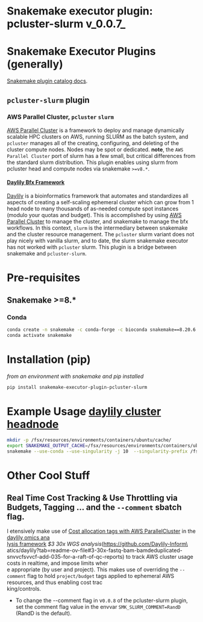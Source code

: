# Snakemake executor plugin: pcluster-slurm v_0.0.7_

# Snakemake Executor Plugins (generally)
[Snakemake plugin catalog docs](https://snakemake.github.io/snakemake-plugin-catalog/plugins/executor).

## `pcluster-slurm` plugin
### AWS Parallel Cluster, `pcluster` `slurm`
[AWS Parallel Cluster](https://aws.amazon.com/hpc/parallelcluster/) is a framework to deploy and manage dynamically scalable HPC clusters on AWS, running SLURM as the batch system, and `pcluster` manages all of the creating, configuring, and deleting of the cluster compute nodes. Nodes may be spot or dedicated.  **note**, the `AWS Parallel Cluster` port of slurm has a few small, but critical differences from the standard slurm distribution.  This plugin enables using slurm from pcluster head and compute nodes via snakemake `>=v8.*`.

#### [Daylily Bfx Framework](https://github.com/Daylily-Informatics/daylily)
[Daylily](https://github.com/Daylily-Informatics/daylily) is a bioinformatics framework that automates and standardizes all aspects of creating a self-scaling ephemeral cluster which can grow from 1 head node to many thousands of as-needed compute spot instances (modulo your quotas and budget). This is accomplished by using [AWS Parallel Cluster](https://aws.amazon.com/hpc/parallelcluster/) to manage the cluster, and snakemake to manage the bfx workflows. In this context, `slurm` is the intermediary between snakemake and the cluster resource management. The `pcluster` slurm variant does not play nicely with vanilla slurm, and to date, the slurm snakemake executor has not worked with `pcluster` slurm. This plugin is a bridge between snakemake and `pcluster-slurm`.



# Pre-requisites
## Snakemake >=8.*
### Conda
```bash
conda create -n snakemake -c conda-forge -c bioconda snakemake==8.20.6
conda activate snakemake
```

# Installation (pip)
_from an environment with snakemake and pip installed_
```bash
pip install snakemake-executor-plugin-pcluster-slurm
```

# Example Usage [daylily cluster headnode](https://github.com/Daylily-Informatics/daylily)
```bash
mkdir -p /fsx/resources/environments/containers/ubuntu/cache/
export SNAKEMAKE_OUTPUT_CACHE=/fsx/resources/environments/containers/ubuntu/cache/
snakemake --use-conda --use-singularity -j 10  --singularity-prefix /fsx/resources/environments/containers/ubuntu/ip-10-0-0-240/ --singularity-args "  -B /tmp:/tmp -B /fsx:/fsx  -B /home/$USER:/home/$USER -B $PWD/:$PWD" --conda-prefix /fsx/resources/environments/containers/ubuntu/ip-10-0-0-240/ --executor pcluster-slurm --default-resources slurm_partition='i64,i128,i192' --cache  --verbose -k
```

# Other Cool Stuff
## Real Time Cost Tracking & Use Throttling via Budgets, Tagging ... and the `--comment` sbatch flag.
I etensively make use of  [Cost allocation tags with AWS ParallelCluster](https://github.com/Daylily-Informatics/aws-parallelcluster-cost-allocation-tags) in the [daylily omics ana\
lysis framework](https://github.com/Daylily-Informatics/daylily?tab=readme-ov-file#daylily-aws-ephemeral-cluster-setup-0714) _$3 30x WGS analysis_(https://github.com/Daylily-Inform\
atics/daylily?tab=readme-ov-file#3-30x-fastq-bam-bamdeduplicated-snvvcfsvvcf-add-035-for-a-raft-of-qc-reports)  to track AWS cluster usage costs in realtime, and impose limits wher\
e appropriate (by user and project). This makes use of overriding the `--comment` flag to hold `project/budget` tags applied to ephemeral AWS resources, and thus enabling cost trac\
king/controls.

* To change the	--comment flag in v`0.0.8` of the pcluster-slurm plugin, set the comment flag value in the envvar `SMK_SLURM_COMMENT=RandD` (RandD is the default).
